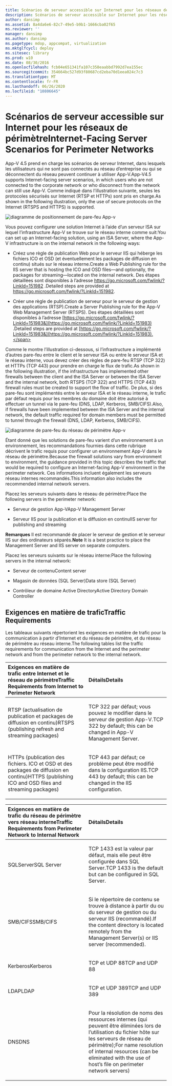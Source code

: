 ```yaml
---
title: Scénarios de serveur accessible sur Internet pour les réseaux de périmètre
description: Scénarios de serveur accessible sur Internet pour les réseaux de périmètre
author: dansimp
ms.assetid: 8a4da6e6-82c7-49e5-b9b1-1666cba02f65
ms.reviewer: ''
manager: dansimp
ms.author: dansimp
ms.pagetype: mdop, appcompat, virtualization
ms.mktglfcycl: deploy
ms.sitesec: library
ms.prod: w10
ms.date: 08/30/2016
ms.openlocfilehash: fcb04e651341fa107c358eaabbd7992d7ea155ec
ms.sourcegitcommit: 354664bc527d93f80687cd2eba70d1eea024c7c3
ms.translationtype: MT
ms.contentlocale: fr-FR
ms.lasthandoff: 06/26/2020
ms.locfileid: "10806645"
---
```

# <span data-ttu-id="6ebad-103">Scénarios de serveur accessible sur Internet pour les réseaux de périmètre</span><span class="sxs-lookup"><span data-stu-id="6ebad-103">Internet-Facing Server Scenarios for Perimeter Networks</span></span>


<span data-ttu-id="6ebad-104">App-V 4.5 prend en charge les scénarios de serveur Internet, dans lesquels les utilisateurs qui ne sont pas connectés au réseau d’entreprise ou qui se déconnectent du réseau peuvent continuer à utiliser App-V.</span><span class="sxs-lookup"><span data-stu-id="6ebad-104">App-V4.5 supports Internet-facing server scenarios, in which users who are not connected to the corporate network or who disconnect from the network can still use App-V.</span></span> <span data-ttu-id="6ebad-105">Comme indiqué dans l’illustration suivante, seules les protocoles sécurisés sur Internet (RTSP et HTTPs) sont pris en charge.</span><span class="sxs-lookup"><span data-stu-id="6ebad-105">As shown in the following illustration, only the use of secure protocols on the Internet (RTSPS and HTTPS) is supported.</span></span>

![diagramme de positionnement de pare-feu App-v](images/appvfirewalls.gif)

<span data-ttu-id="6ebad-107">Vous pouvez configurer une solution Internet à l’aide d’un serveur ISA sur lequel l’infrastructure App-V se trouve sur le réseau interne comme suit:</span><span class="sxs-lookup"><span data-stu-id="6ebad-107">You can set up an Internet-facing solution, using an ISA Server, where the App-V infrastructure is on the internal network in the following ways:</span></span>

-   <span data-ttu-id="6ebad-108">Créez une règle de publication Web pour le serveur IIS qui héberge les fichiers ICO et OSD (et éventuellement les packages de diffusion en continu) situés sur le réseau interne.</span><span class="sxs-lookup"><span data-stu-id="6ebad-108">Create a Web Publishing rule for the IIS server that is hosting the ICO and OSD files—and optionally, the packages for streaming—located on the internal network.</span></span> <span data-ttu-id="6ebad-109">Des étapes détaillées sont disponibles à l’adresse <https://go.microsoft.com/fwlink/?LinkId=151982> .</span><span class="sxs-lookup"><span data-stu-id="6ebad-109">Detailed steps are provided at <https://go.microsoft.com/fwlink/?LinkId=151982>.</span></span>

-   <span data-ttu-id="6ebad-110">Créer une règle de publication de serveur pour le serveur de gestion des applications (RTSP).</span><span class="sxs-lookup"><span data-stu-id="6ebad-110">Create a Server Publishing rule for the App-V Web Management Server (RTSPS).</span></span> <span data-ttu-id="6ebad-111">Des étapes détaillées sont disponibles à l’adresse [https://go.microsoft.com/fwlink/?LinkId=151983&](https://go.microsoft.com/fwlink/?LinkId=151983) .</span><span class="sxs-lookup"><span data-stu-id="6ebad-111">Detailed steps are provided at [https://go.microsoft.com/fwlink/?LinkId=151983&](https://go.microsoft.com/fwlink/?LinkId=151983).</span></span>

<span data-ttu-id="6ebad-112">Comme le montre l’illustration ci-dessous, si l’infrastructure a implémenté d’autres pare-feu entre le client et le serveur ISA ou entre le serveur ISA et le réseau interne, vous devez créer des règles de pare-feu RTSP (TCP 322) et HTTPs (TCP 443) pour prendre en charge le flux de trafic.</span><span class="sxs-lookup"><span data-stu-id="6ebad-112">As shown in the following illustration, if the infrastructure has implemented other firewalls between the client and the ISA Server or between the ISA Server and the internal network, both RTSPS (TCP 322) and HTTPS (TCP 443) firewall rules must be created to support the flow of traffic.</span></span> <span data-ttu-id="6ebad-113">De plus, si des pare-feu sont implémentés entre le serveur ISA et le réseau interne, le trafic par défaut requis pour les membres du domaine doit être autorisé à effectuer un tunnel via le pare-feu (DNS, LDAP, Kerberos, SMB/CIFS).</span><span class="sxs-lookup"><span data-stu-id="6ebad-113">Also, if firewalls have been implemented between the ISA Server and the internal network, the default traffic required for domain members must be permitted to tunnel through the firewall (DNS, LDAP, Kerberos, SMB/CIFS).</span></span>

![diagramme de pare-feu du réseau de périmètre App-v](images/appvperimeternetworkfirewall.gif)

<span data-ttu-id="6ebad-115">Étant donné que les solutions de pare-feu varient d’un environnement à un environnement, les recommandations fournies dans cette rubrique décrivent le trafic requis pour configurer un environnement App-V dans le réseau de périmètre.</span><span class="sxs-lookup"><span data-stu-id="6ebad-115">Because the firewall solutions vary from environment to environment, the guidance provided in this topic describes the traffic that would be required to configure an Internet-facing App-V environment in the perimeter network.</span></span> <span data-ttu-id="6ebad-116">Ces informations incluent également les serveurs réseau internes recommandés.</span><span class="sxs-lookup"><span data-stu-id="6ebad-116">This information also includes the recommended internal network servers.</span></span>

<span data-ttu-id="6ebad-117">Placez les serveurs suivants dans le réseau de périmètre:</span><span class="sxs-lookup"><span data-stu-id="6ebad-117">Place the following servers in the perimeter network:</span></span>

-   <span data-ttu-id="6ebad-118">Serveur de gestion App-V</span><span class="sxs-lookup"><span data-stu-id="6ebad-118">App-V Management Server</span></span>

-   <span data-ttu-id="6ebad-119">Serveur IIS pour la publication et la diffusion en continu</span><span class="sxs-lookup"><span data-stu-id="6ebad-119">IIS server for publishing and streaming</span></span>

<span data-ttu-id="6ebad-120">**Remarques**  Il est recommandé de placer le serveur de gestion et le serveur IIS sur des ordinateurs séparés.</span><span class="sxs-lookup"><span data-stu-id="6ebad-120">**Note** It is a best practice to place the Management Server and IIS server on separate computers.</span></span>

 

<span data-ttu-id="6ebad-121">Placez les serveurs suivants sur le réseau interne:</span><span class="sxs-lookup"><span data-stu-id="6ebad-121">Place the following servers in the internal network:</span></span>

-   <span data-ttu-id="6ebad-122">Serveur de contenu</span><span class="sxs-lookup"><span data-stu-id="6ebad-122">Content server</span></span>

-   <span data-ttu-id="6ebad-123">Magasin de données (SQL Server)</span><span class="sxs-lookup"><span data-stu-id="6ebad-123">Data store (SQL Server)</span></span>

-   <span data-ttu-id="6ebad-124">Contrôleur de domaine Active Directory</span><span class="sxs-lookup"><span data-stu-id="6ebad-124">Active Directory Domain Controller</span></span>

## <span data-ttu-id="6ebad-125">Exigences en matière de trafic</span><span class="sxs-lookup"><span data-stu-id="6ebad-125">Traffic Requirements</span></span>


<span data-ttu-id="6ebad-126">Les tableaux suivants répertorient les exigences en matière de trafic pour la communication à partir d’Internet et du réseau de périmètre, et du réseau de périmètre au réseau interne.</span><span class="sxs-lookup"><span data-stu-id="6ebad-126">The following tables list the traffic requirements for communication from the Internet and the perimeter network and from the perimeter network to the internal network.</span></span>

<table>
<colgroup>
<col width="50%" />
<col width="50%" />
</colgroup>
<thead>
<tr class="header">
<th align="left"><span data-ttu-id="6ebad-127">Exigences en matière de trafic entre Internet et le réseau de périmètre</span><span class="sxs-lookup"><span data-stu-id="6ebad-127">Traffic Requirements from Internet to Perimeter Network</span></span></th>
<th align="left"><span data-ttu-id="6ebad-128">Détails</span><span class="sxs-lookup"><span data-stu-id="6ebad-128">Details</span></span></th>
</tr>
</thead>
<tbody>
<tr class="odd">
<td align="left"><p><span data-ttu-id="6ebad-129">RTSP (actualisation de publication et packages de diffusion en continu)</span><span class="sxs-lookup"><span data-stu-id="6ebad-129">RTSPS (publishing refresh and streaming packages)</span></span></p></td>
<td align="left"><p><span data-ttu-id="6ebad-130">TCP 322 par défaut; vous pouvez le modifier dans le serveur de gestion App-V.</span><span class="sxs-lookup"><span data-stu-id="6ebad-130">TCP 322 by default; this can be changed in App-V Management Server.</span></span></p></td>
</tr>
<tr class="even">
<td align="left"><p><span data-ttu-id="6ebad-131">HTTPs (publication des fichiers. ICO et OSD et des packages de diffusion en continu)</span><span class="sxs-lookup"><span data-stu-id="6ebad-131">HTTPS (publishing ICO and OSD files and streaming packages)</span></span></p></td>
<td align="left"><p><span data-ttu-id="6ebad-132">TCP 443 par défaut; ce problème peut être modifié dans la configuration IIS.</span><span class="sxs-lookup"><span data-stu-id="6ebad-132">TCP 443 by default; this can be changed in the IIS configuration.</span></span></p></td>
</tr>
</tbody>
</table>

 

<table>
<colgroup>
<col width="50%" />
<col width="50%" />
</colgroup>
<thead>
<tr class="header">
<th align="left"><span data-ttu-id="6ebad-133">Exigences en matière de trafic du réseau de périmètre vers réseau interne</span><span class="sxs-lookup"><span data-stu-id="6ebad-133">Traffic Requirements from Perimeter Network to Internal Network</span></span></th>
<th align="left"><span data-ttu-id="6ebad-134">Détails</span><span class="sxs-lookup"><span data-stu-id="6ebad-134">Details</span></span></th>
</tr>
</thead>
<tbody>
<tr class="odd">
<td align="left"><p><span data-ttu-id="6ebad-135">SQLServer</span><span class="sxs-lookup"><span data-stu-id="6ebad-135">SQL Server</span></span></p></td>
<td align="left"><p><span data-ttu-id="6ebad-136">TCP 1433 est la valeur par défaut, mais elle peut être configurée dans SQL Server.</span><span class="sxs-lookup"><span data-stu-id="6ebad-136">TCP 1433 is the default but can be configured in SQL Server.</span></span></p></td>
</tr>
<tr class="even">
<td align="left"><p><span data-ttu-id="6ebad-137">SMB/CIFS</span><span class="sxs-lookup"><span data-stu-id="6ebad-137">SMB/CIFS</span></span></p></td>
<td align="left"><p><span data-ttu-id="6ebad-138">Si le répertoire de contenu se trouve à distance à partir du ou du serveur de gestion ou du serveur IIS (recommandé).</span><span class="sxs-lookup"><span data-stu-id="6ebad-138">If the content directory is located remotely from the Management Server(s) or IIS server (recommended).</span></span></p></td>
</tr>
<tr class="odd">
<td align="left"><p><span data-ttu-id="6ebad-139">Kerberos</span><span class="sxs-lookup"><span data-stu-id="6ebad-139">Kerberos</span></span></p></td>
<td align="left"><p><span data-ttu-id="6ebad-140">TCP et UDP 88</span><span class="sxs-lookup"><span data-stu-id="6ebad-140">TCP and UDP 88</span></span></p></td>
</tr>
<tr class="even">
<td align="left"><p><span data-ttu-id="6ebad-141">LDAP</span><span class="sxs-lookup"><span data-stu-id="6ebad-141">LDAP</span></span></p></td>
<td align="left"><p><span data-ttu-id="6ebad-142">TCP et UDP 389</span><span class="sxs-lookup"><span data-stu-id="6ebad-142">TCP and UDP 389</span></span></p></td>
</tr>
<tr class="odd">
<td align="left"><p><span data-ttu-id="6ebad-143">DNS</span><span class="sxs-lookup"><span data-stu-id="6ebad-143">DNS</span></span></p></td>
<td align="left"><p><span data-ttu-id="6ebad-144">Pour la résolution de noms des ressources internes (qui peuvent être éliminées lors de l’utilisation du fichier hôte sur les serveurs de réseau de périmètre);</span><span class="sxs-lookup"><span data-stu-id="6ebad-144">For name resolution of internal resources (can be eliminated with the use of host’s file on perimeter network servers)</span></span></p></td>
</tr>
</tbody>
</table>

 

 

 





